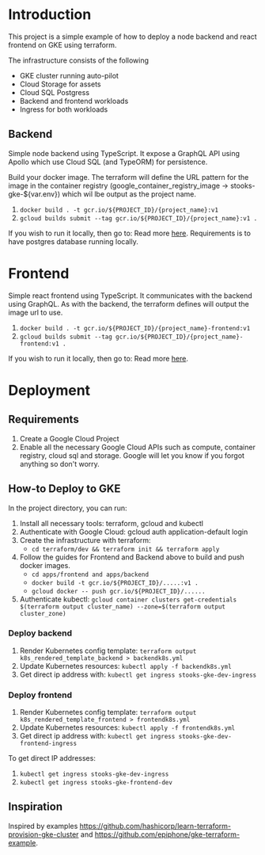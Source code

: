 # Introduction
This project is a simple example of how to deploy a node backend and react frontend on GKE using terraform.

The infrastructure consists of the following
- GKE cluster running auto-pilot
- Cloud Storage for assets
- Cloud SQL Postgress
- Backend and frontend workloads
- Ingress for both workloads

## Backend
Simple node backend using TypeScript. It expose a GraphQL API using Apollo which use Cloud SQL (and TypeORM) for persistence. 

Build your docker image. The terraform will define the URL pattern for the image in the container registry (google_container_registry_image -> stooks-gke-${var.env}) which wil lbe output as the project name.

1. `docker build . -t gcr.io/${PROJECT_ID}/{project_name}:v1`
2. `gcloud builds submit --tag gcr.io/${PROJECT_ID}/{project_name}:v1 .`

If you wish to run it locally, then go to: Read more [here](./apps/backend/README.md). Requirements is to have postgres database running locally.

# Frontend
Simple react frontend using TypeScript. It communicates with the backend using GraphQL. As with the backend, the terraform defines will output the image url to use.

1. `docker build . -t gcr.io/${PROJECT_ID}/{project_name}-frontend:v1`
2. `gcloud builds submit --tag gcr.io/${PROJECT_ID}/{project_name}-frontend:v1 .`

If you wish to run it locally, then go to: Read more [here](./apps/frontend/README.md).

# Deployment

## Requirements
1. Create a Google Cloud Project
2. Enable all the necessary Google Cloud APIs such as compute, container registry, cloud sql and storage. Google will let you know if you forgot anything so don't worry.

## How-to Deploy to GKE

In the project directory, you can run:

1. Install all necessary tools: terraform, gcloud and kubectl
2. Authenticate with Google Cloud: gcloud auth application-default login
3. Create the infrastructure with terraform: 
    - `cd terraform/dev && terraform init && terraform apply`
4. Follow the guides for Frontend and Backend above to build and push docker images.
    - `cd apps/frontend and apps/backend`
    - `docker build -t gcr.io/${PROJECT_ID}/.....:v1 .`
    - `gcloud docker -- push gcr.io/${PROJECT_ID}/......`
5. Authenticate kubectl: `gcloud container clusters get-credentials $(terraform output cluster_name) --zone=$(terraform output cluster_zone)`

### Deploy backend
1. Render Kubernetes config template: `terraform output k8s_rendered_template_backend > backendk8s.yml`
2. Update Kubernetes resources: `kubectl apply -f backendk8s.yml`
3. Get direct ip address with: `kubectl get ingress stooks-gke-dev-ingress`

### Deploy frontend 
1. Render Kubernetes config template: `terraform output k8s_rendered_template_frontend > frontendk8s.yml`
2. Update Kubernetes resources: `kubectl apply -f frontendk8s.yml`
3. Get direct ip address with: `kubectl get ingress stooks-gke-dev-frontend-ingress`

To get direct IP addresses:
1. `kubectl get ingress stooks-gke-dev-ingress`
2. `kubectl get ingress stooks-gke-frontend-dev`

## Inspiration

Inspired by examples https://github.com/hashicorp/learn-terraform-provision-gke-cluster and https://github.com/epiphone/gke-terraform-example.